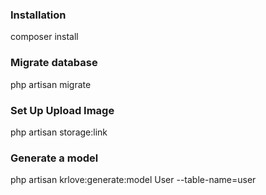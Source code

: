 ### Installation 
composer install
### Migrate database
php artisan migrate
### Set Up Upload Image
php artisan storage:link
### Generate a model
php artisan krlove:generate:model User --table-name=user